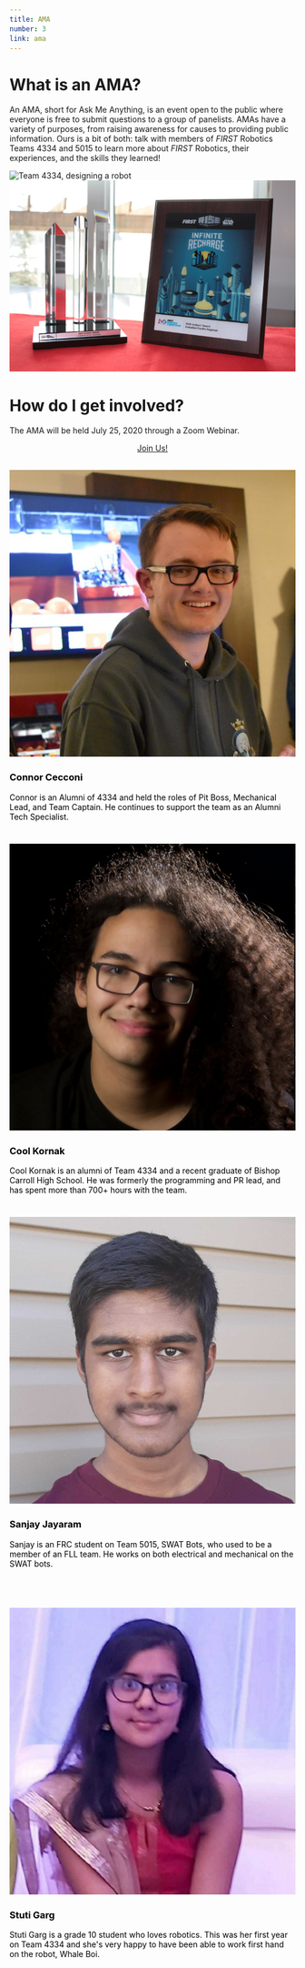 ```yaml
---
title: AMA
number: 3
link: ama
---
```

<div class="container" id="amacontent">
    <a href = "https://us02web.zoom.us/webinar/register/WN_AGR9PS4gQ0efI_SPL-opYg">
        <div class="row" id="amahome">
        </div>
    </a>
    <div class="row">
        <div class="col-md-4">
            <h1>What is an AMA?</h1>
            <p>An AMA, short for Ask Me Anything, is an event open to the public where everyone is free to submit questions to a group of panelists.
            AMAs have a variety of purposes, from raising awareness for causes to providing public information. Ours is a bit of both: talk with members of <i>FIRST</i> Robotics Teams 4334 and 5015 to learn more about <i>FIRST</i> Robotics, their experiences, and the skills they learned!</p>
        </div>
        <div class="col-md-4">
            <img class="img-fluid" alt="Team 4334, designing a robot" src="/resources/img/ama/buildseason2020.png">
            <img class="img-fluid" alt="Team 4334 and Team 5015 Members" src="/resources/img/ama/bcvi2020award.jpg">
        </div>
        <div class="col-md-4">
            <h1>How do I get involved?</h1>
            <p>The AMA will be held July 25, 2020 through a Zoom Webinar.</p>
            <div style="text-align: center">
                <a class="amaButton" href="https://us02web.zoom.us/webinar/register/WN_AGR9PS4gQ0efI_SPL-opYg">Join Us!</a>
            </div>
        </div>
    </div>
    <div class="row" style="padding-top: 30px; color: #000000">
        <div class="col-md-4">
            <div class="card md-4 box-shadow">
                    <img class="img-fluid" alt="Image Not Found!" src="/resources/img/ama/connor-cecconi.jpg">
					    <div class="card-body">
						    <h3 class="card-text">Connor Cecconi</h3>
						    <p class="card-text">Connor is an Alumni of 4334 and held the roles of Pit Boss, Mechanical Lead, and Team Captain. He continues to support the team as an Alumni Tech Specialist.</p>
                            <h1></h1>
					    </div>
            </div>
        </div>
        <div class="col-md-4">
            <div class="card md-4 box-shadow">
                    <img class="img-fluid" alt="Image Not Found!" src="/resources/img/ama/cool-kornak.jpg">
					    <div class="card-body">
						    <h3 class="card-text">Cool Kornak</h3>
						    <p class="card-text">Cool Kornak is an alumni of Team 4334 and a recent graduate of Bishop Carroll High School. He was formerly the programming and PR lead, and has spent more than 700+ hours with the team.</p>
                            <h1></h1>
					    </div>
            </div>
        </div>
        <div class="col-md-4">
            <div class="card md-4 box-shadow">
                    <img class="img-fluid" alt="Image Not Found!" src="/resources/img/ama/sanjay-jayaram.jpg">
					    <div class="card-body">
						    <h3 class="card-text">Sanjay Jayaram</h3>
						    <p class="card-text">Sanjay is an FRC student on Team 5015, SWAT Bots, who used to be a member of an FLL team. He works on both electrical and mechanical on the SWAT bots.</p>
                            <h1></h1>
					    </div>
            </div>
        </div>
    </div>
    <div class="row" style="padding-top: 30px; color: #000000">
        <div class="col-md-4">
        </div>
        <div class="col-md-4">
            <div class="card md-4 box-shadow">
                    <img class="img-fluid" alt="Image Not Found!" src="/resources/img/ama/stuti-garg.jpg">
					    <div class="card-body">
						    <h3 class="card-text">Stuti Garg</h3>
						    <p class="card-text">Stuti Garg is a grade 10 student who loves robotics. This was her first year on Team 4334 and she's very happy to have been able to work first hand on the robot, Whale Boi.</p>
                            <h1></h1>
					    </div>
            </div>
        </div>
        <div class="col-md-4">
        </div>
    </div>
</div>